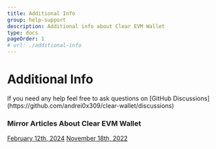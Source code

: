 ```yaml
---
title: Additional Info
group: help-support
description: Additional info about Clear EVM Wallet
type: docs
pageOrder: 1
# url: ./additional-info
---
```

# Additional Info

<p class="pb-4">
If you need any help feel free to ask questions on [GitHub Discussions](https://github.com/andrei0x309/clear-wallet/discussions)
</p>

### Mirror Articles About Clear EVM Wallet

<p class="pb-4">

<a href="https://mirror.xyz/andrei0x309.eth/J2R0-rXnEe7nQWILNgwHpFMQXt92ICzeb6WxmepI6Vw?referrerAddress=0x50cCa5ed8B4455fbe316785269FC82500b67fD48">February 12th, 2024</a>
<a href="https://mirror.xyz/andrei0x309.eth/9nc8UXrGIGOvz694ZY2gouS1JM9L8-Z8ITLNtirqD6Q?referrerAddress=0x50cCa5ed8B4455fbe316785269FC82500b67fD48">November 18th, 2022</a>
</p>